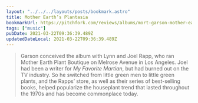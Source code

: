```yaml
---
layout: "../../../layouts/posts/bookmark.astro"
title: Mother Earth’s Plantasia
bookmarkUrl: https://pitchfork.com/reviews/albums/mort-garson-mother-earths-plantasia/
tags: ["music"]
pubDate: 2021-03-22T09:36:39.489Z
updatedDateLocal: 2021-03-22T09:36:39.489Z
---
```


> Garson conceived the album with Lynn and Joel Rapp, who ran Mother Earth Plant Boutique on Melrose Avenue in Los Angeles. Joel had been a writer for _My Favorite Martian_, but had burned out on the TV industry. So he switched from little green men to little green plants, and the Rapps’ store, as well as their series of best-selling books, helped popularize the houseplant trend that lasted throughout the 1970s and has become commonplace today.

